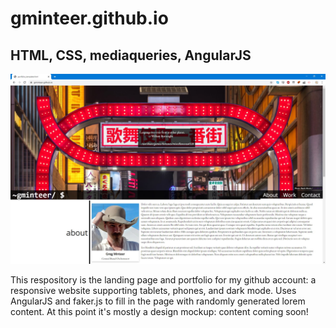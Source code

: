# gminteer.github.io
## HTML, CSS, mediaqueries, AngularJS
![](readme/screenshot.jpg)

This respository is the landing page and portfolio for my github account: a responsive website supporting tablets, phones, and dark mode. Uses AngularJS
and faker.js to fill in the page with randomly generated lorem content. At this point it's mostly a design mockup: content coming soon! 
